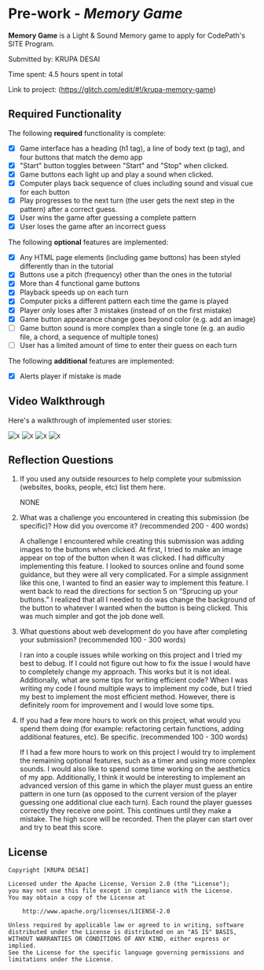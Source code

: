 # Pre-work - _Memory Game_

**Memory Game** is a Light & Sound Memory game to apply for CodePath's SITE Program.

Submitted by: KRUPA DESAI

Time spent: 4.5 hours spent in total

Link to project: (https://glitch.com/edit/#!/krupa-memory-game)

## Required Functionality

The following **required** functionality is complete:

- [x] Game interface has a heading (h1 tag), a line of body text (p tag), and four buttons that match the demo app
- [x] "Start" button toggles between "Start" and "Stop" when clicked.
- [x] Game buttons each light up and play a sound when clicked.
- [x] Computer plays back sequence of clues including sound and visual cue for each button
- [x] Play progresses to the next turn (the user gets the next step in the pattern) after a correct guess.
- [x] User wins the game after guessing a complete pattern
- [x] User loses the game after an incorrect guess

The following **optional** features are implemented:

- [x] Any HTML page elements (including game buttons) has been styled differently than in the tutorial
- [x] Buttons use a pitch (frequency) other than the ones in the tutorial
- [x] More than 4 functional game buttons
- [x] Playback speeds up on each turn
- [x] Computer picks a different pattern each time the game is played
- [x] Player only loses after 3 mistakes (instead of on the first mistake)
- [x] Game button appearance change goes beyond color (e.g. add an image)
- [ ] Game button sound is more complex than a single tone (e.g. an audio file, a chord, a sequence of multiple tones)
- [ ] User has a limited amount of time to enter their guess on each turn

The following **additional** features are implemented:

- [x] Alerts player if mistake is made

## Video Walkthrough

Here's a walkthrough of implemented user stories:

![x](https://cdn.glitch.com/db49251b-fdd7-4787-9ee1-665247dc0805%2FsAdzAQteGQ.gif?v=1616613991259)
![x](https://cdn.glitch.com/db49251b-fdd7-4787-9ee1-665247dc0805%2F8v6q8lprHn.gif?v=1616617589204)
![x](https://cdn.glitch.com/db49251b-fdd7-4787-9ee1-665247dc0805%2FRpthDAw9Gy.gif?v=1616616197910)
![x](https://cdn.glitch.com/db49251b-fdd7-4787-9ee1-665247dc0805%2FwL1njNHT8y.gif?v=1616616314138)
## Reflection Questions

1. If you used any outside resources to help complete your submission (websites, books, people, etc) list them here.
   
   NONE

2. What was a challenge you encountered in creating this submission (be specific)? How did you overcome it? (recommended 200 - 400 words)
    
    A challenge I encountered while creating this submission was adding images to the buttons when clicked. At first, I tried to make an image appear on top of the button when it was clicked.
    I had difficulty implementing this feature. I looked to sources online and found some guidance, but they were all very complicated. 
    For a simple assignment like this one, I wanted to find an easier way to implement this feature. 
    I went back to read the directions for section 5 on “Sprucing up your buttons.” I realized that all I needed to do was 
    change the background of the button to whatever I wanted when the button is being clicked. 
    This was much simpler and got the job done well.  


3. What questions about web development do you have after completing your submission? (recommended 100 - 300 words)
   
    I ran into a couple issues while working on this project and I tried my best to debug. 
    If I could not figure out how to fix the issue I would have to completely change my approach. 
    This works but it is not ideal. Additionally, what are some tips for writing efficient code? 
    When I was writing my code I found multiple ways to implement my code, but I tried my best to implement the most efficient method. 
    However, there is definitely room for improvement and I would love some tips. 


4. If you had a few more hours to work on this project, what would you spend them doing (for example: refactoring certain functions, adding additional features, etc). Be specific. (recommended 100 - 300 words)
   
   If I had a few more hours to work on this project I would try to implement the remaining optional features, such as a timer and using more complex sounds. 
   I would also like to spend some time working on the aesthetics of my app. 
   Additionally, I think it would be interesting to implement an advanced version of this game in which the player must guess an entire pattern in one turn 
   (as opposed to the current version of the player guessing one additional clue each turn). 
   Each round the player guesses correctly they receive one point. This continues until they make a mistake. 
   The high score will be recorded. Then the player can start over and try to beat this score. 

## License

    Copyright [KRUPA DESAI]

    Licensed under the Apache License, Version 2.0 (the "License");
    you may not use this file except in compliance with the License.
    You may obtain a copy of the License at

        http://www.apache.org/licenses/LICENSE-2.0

    Unless required by applicable law or agreed to in writing, software
    distributed under the License is distributed on an "AS IS" BASIS,
    WITHOUT WARRANTIES OR CONDITIONS OF ANY KIND, either express or implied.
    See the License for the specific language governing permissions and
    limitations under the License.
